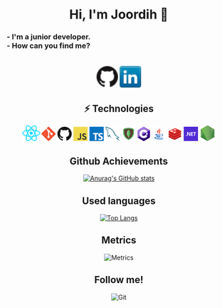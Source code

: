  

<h1 align="center">Hi, I'm Joordih 👋</h1>

<h3> 
- I'm a junior developer.<br> 
- How can you find me? <br><br>
</h3>

<p align="center">
  <a href="https://github.com/harpylmao"><img alt="GitHub" title="GitHub" height="48" width="48" src="icons/github.png"></a>
  <a href="https://www.twitter.com/joord1h_"><img alt="LinkedIn" title="LinkedIn" height="48" width="48" src="icons/linkedin.png"></a>
</p> 
 

<div align="center">
 
## ⚡ Technologies 
 
<div align="auto">
<a href="https://reactjs.org/" title="react.js"><img height="35" src="icons/react.png"></a>
<a href="https://git-scm.com/" title="Git"><img src="icons/git.png" /></a>
<a href="https://github.com/" title="GitHub"><img src="icons/github.png" /></a>   
<a href="https://en.wikipedia.org/wiki/JavaScript" title="JavaScript"><img src="icons/javascript.png" /></a>
<a href="https://en.wikipedia.org/wiki/Typescript" title="Typescript"><img src="icons/typescript.png" /></a>
<a href="https://www.mysql.com/" title="MySQL"><img src="icons/mysql.png" /></a>
<a href="https://mongodb.org/" title="MongoDB"><img src="icons/mongo.png" /></a>
<a title="C#"><img src="icons/csharp.png" /></a>
<a title="Java"><img src="icons/java.png"/></a>
<a title="Redis"><img src="icons/redis.png"/></a>
<a title="DotNet"><img src="icons/dotnet.png"/></a>
<a href="https://nodejs.org/en/"  title="Node.js"><img height="35" src="https://raw.githubusercontent.com/github/explore/80688e429a7d4ef2fca1e82350fe8e3517d3494d/topics/nodejs/nodejs.png"></a> 
 </div> 
 
 
## Github Achievements

[![Anurag's GitHub stats](https://github-readme-stats.vercel.app/api?username=harpylmao&count_private=true&show_icons=true&theme=tokyonight)](https://github.com/anuraghazra/github-readme-stats)

## Used languages

[![Top Langs](https://github-readme-stats.vercel.app/api/top-langs/?username=harpylmao&theme=tokyonight&langs_count=8)](https://github.com/anuraghazra/github-readme-stats)

## Metrics

![Metrics](https://metrics.lecoq.io/harpylmao?template=classic&repositories.forks=true&base.metadata=0&languages=1&followup=1&languages.limit=8&languages.sections=most-used&languages.colors=github&languages.threshold=0%25&languages.indepth=false&languages.recent.load=300&languages.recent.days=14&followup.sections=repositories&config.timezone=America%2FPanama&config.padding=0%2C%2015%25)

## Follow me! 
![Git](https://img.shields.io/github/followers/harpylmaos?style=social)
 
</div>
</div>
